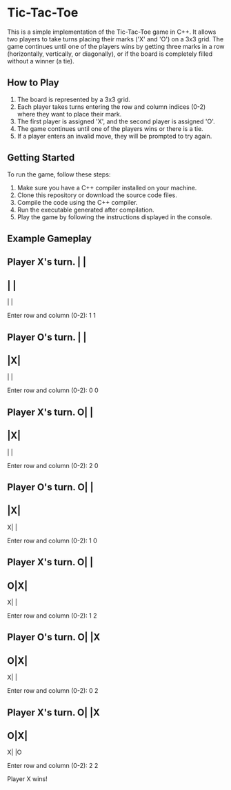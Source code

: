 # Tic-Tac-Toe

This is a simple implementation of the Tic-Tac-Toe game in C++. It allows two players to take turns placing their marks ('X' and 'O') on a 3x3 grid. The game continues until one of the players wins by getting three marks in a row (horizontally, vertically, or diagonally), or if the board is completely filled without a winner (a tie).

## How to Play

1. The board is represented by a 3x3 grid.
2. Each player takes turns entering the row and column indices (0-2) where they want to place their mark.
3. The first player is assigned 'X', and the second player is assigned 'O'.
4. The game continues until one of the players wins or there is a tie.
5. If a player enters an invalid move, they will be prompted to try again.

## Getting Started

To run the game, follow these steps:

1. Make sure you have a C++ compiler installed on your machine.
2. Clone this repository or download the source code files.
3. Compile the code using the C++ compiler.
4. Run the executable generated after compilation.
5. Play the game by following the instructions displayed in the console.

## Example Gameplay
Player X's turn.
 | | 
-----
 | | 
-----
 | | 

Enter row and column (0-2): 1 1

Player O's turn.
 | | 
-----
 |X| 
-----
 | | 

Enter row and column (0-2): 0 0

Player X's turn.
O| | 
-----
 |X| 
-----
 | | 

Enter row and column (0-2): 2 0

Player O's turn.
O| | 
-----
 |X| 
-----
X| | 

Enter row and column (0-2): 1 0

Player X's turn.
O| | 
-----
O|X| 
-----
X| | 

Enter row and column (0-2): 1 2

Player O's turn.
O| |X
-----
O|X| 
-----
X| | 

Enter row and column (0-2): 0 2

Player X's turn.
O| |X
-----
O|X| 
-----
X| |O

Enter row and column (0-2): 2 2

Player X wins!
